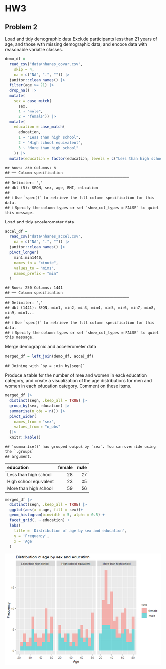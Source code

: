 HW3
================

## Problem 2

Load and tidy demographic data.Exclude participants less than 21 years
of age, and those with missing demographic data; and encode data with
reasonable variable classes.

``` r
demo_df = 
  read_csv("data/nhanes_covar.csv", 
    skip = 4,
    na = c("NA", ".", "")) |> 
  janitor::clean_names() |> 
  filter(age >= 21) |> 
  drop_na() |>
  mutate(
    sex = case_match(
      sex,
      1 ~ "male",
      2 ~ "female")) |>
  mutate(
    education = case_match(
      education,
      1 ~ "Less than high school",
      2 ~ "High school equivalent",
      3 ~ "More than high school"
    )) |>
  mutate(education = factor(education, levels = c("Less than high school", "High school equivalent", "More than high school"), ordered = TRUE))
```

    ## Rows: 250 Columns: 5
    ## ── Column specification ────────────────────────────────────────────────────────
    ## Delimiter: ","
    ## dbl (5): SEQN, sex, age, BMI, education
    ## 
    ## ℹ Use `spec()` to retrieve the full column specification for this data.
    ## ℹ Specify the column types or set `show_col_types = FALSE` to quiet this message.

Load and tidy accelerometer data

``` r
accel_df = 
  read_csv("data/nhanes_accel.csv", 
    na = c("NA", ".", "")) |> 
  janitor::clean_names() |> 
  pivot_longer(
    min1:min1440,
    names_to = "minute",
    values_to = "mims",
    names_prefix = "min"
  )
```

    ## Rows: 250 Columns: 1441
    ## ── Column specification ────────────────────────────────────────────────────────
    ## Delimiter: ","
    ## dbl (1441): SEQN, min1, min2, min3, min4, min5, min6, min7, min8, min9, min1...
    ## 
    ## ℹ Use `spec()` to retrieve the full column specification for this data.
    ## ℹ Specify the column types or set `show_col_types = FALSE` to quiet this message.

Merge demographic and accelerometer data

``` r
merged_df = left_join(demo_df, accel_df)
```

    ## Joining with `by = join_by(seqn)`

Produce a table for the number of men and women in each education
category, and create a visualization of the age distributions for men
and women in each education category. Comment on these items.

``` r
merged_df |> 
  distinct(seqn, .keep_all = TRUE) |> 
  group_by(sex, education) |> 
  summarise(n_obs = n()) |>
  pivot_wider(
    names_from = "sex",
    values_from = "n_obs"
  )|> 
  knitr::kable()
```

    ## `summarise()` has grouped output by 'sex'. You can override using the `.groups`
    ## argument.

| education              | female | male |
|:-----------------------|-------:|-----:|
| Less than high school  |     28 |   27 |
| High school equivalent |     23 |   35 |
| More than high school  |     59 |   56 |

``` r
merged_df |> 
  distinct(seqn, .keep_all = TRUE) |> 
  ggplot(aes(x = age, fill = sex))+
  geom_histogram(binwidth = 5, alpha = 0.5) +
  facet_grid(. ~ education) +
  labs(
    title = 'Distribution of age by sex and education',
    y = 'Frequency',
    x = 'Age'
  )
```

![](p8105_hw3_jy3306_files/figure-gfm/unnamed-chunk-4-1.png)<!-- -->
